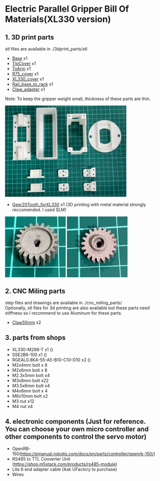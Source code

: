 # Electric Parallel Gripper Bill Of Materials(XL330 version)

## 1. 3D print parts 
stl files are available in ./3dprint_parts/stl
  - [Base](./3dprint_parts/stl/XL330_base_for65mm.stl) x1
  - [TipCover](./3dprint_parts/stl/TipCover_for65mm.stl) x1
  - [ToArm](./3dprint_parts/stl/ToArm.stl) x1
  - [R75_cover](./3dprint_parts/stl/R75_cover.stl) x1
  - [XL330_cover](./3dprint_parts/stl/XL330_cover.stl) x1
  - [Rail_base_to_rack](./3dprint_parts/stl/Rail_base_to_rack_dynamixel.stl) x1
  - [Claw_adapter](./3dprint_parts/stl/claw_adapter.stl) x1

Note: To keep the gripper weight small, thickness of these parts are thin.

<img src="./3dprint_parts.jpg" width="400">

  - [Gear20Tooth_forXL330](./3dprint_parts/stl/Gear20Tooth_forXL330.stl) x1 (3D printing with metal material strongly reccomended. I used SLM)


<img src="./Gear_front.jpg" width="200">
<img src="./Gear_back.jpg" width="200">


## 2. CNC Miling parts
step files and drawings are available in ./cnc_miling_parts/  
Optionally, stl files for 3d printing are also available but these parts need stiffness so I recommend to use Aluminum for these parts.

  - [Claw50mm](./cnc_miling_parts/Claw_50mm.step) x2


## 3. parts from shops
  - XL330-M288-T x1 ()
  - SSE2B6-100 x1 ()
  - RGEAL0.8KA-55-A5-B10-C10-D10 x2 ()
  - M2x4mm bolt x 8
  - M2x6mm bolt x 8
  - M2.3x5mm bolt x4
  - M3x8mm bolt x22
  - M3.5x6mm bolt x4
  - M4x6mm bolt x 4
  - M6x10mm bolt x2
  - M3 nut x12
  - M4 nut x4



## 4. electronic components (Just for reference. You can choose your own micro controller and other components to control the servo motor)
  - OpenRB-150(https://emanual.robotis.com/docs/en/parts/controller/openrb-150/)
  - RS485 to TTL Converter Unit (https://shop.m5stack.com/products/rs485-module)
  -  Lite 6 end adapter cable (Ask UFactory to purchase)
  - Wires